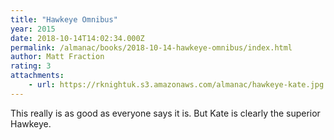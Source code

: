 ```yaml
---
title: "Hawkeye Omnibus"
year: 2015
date: 2018-10-14T14:02:34.000Z
permalink: /almanac/books/2018-10-14-hawkeye-omnibus/index.html
author: Matt Fraction
rating: 3
attachments: 
    - url: https://rknightuk.s3.amazonaws.com/almanac/hawkeye-kate.jpg
---
```


This really is as good as everyone says it is. But Kate is clearly the superior Hawkeye.
